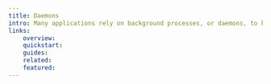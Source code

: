```yaml
---
title: Daemons
intro: Many applications rely on background processes, or daemons, to keep critical programs alive and running continuously. Devopness simplifies the management of these daemons by providing a centralized platform, allowing you to configure, monitor, and maintain these persistent processes with ease. Daemons run as background processes and can automatically restart a program if it fails or when its code/command line is modified.
links:
    overview:
    quickstart:
    guides:
    related:
    featured:
---
```

